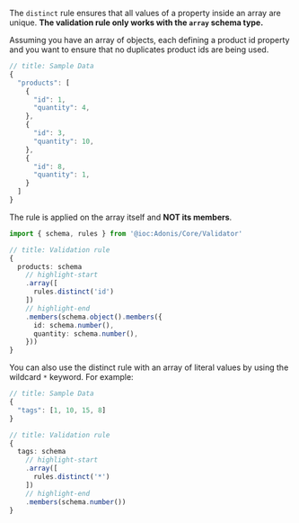The `distinct` rule ensures that all values of a property inside an array are unique. **The validation rule only works with the `array` schema type.**

Assuming you have an array of objects, each defining a product id property and you want to ensure that no duplicates product ids are being used.

```ts
// title: Sample Data
{
  "products": [
    {
      "id": 1,
      "quantity": 4,
    },
    {
      "id": 3,
      "quantity": 10,
    },
    {
      "id": 8,
      "quantity": 1,
    }
  ]
}
```

The rule is applied on the array itself and **NOT its members**.

```ts
import { schema, rules } from '@ioc:Adonis/Core/Validator'

// title: Validation rule
{
  products: schema
    // highlight-start
    .array([
      rules.distinct('id')
    ])
    // highlight-end
    .members(schema.object().members({
      id: schema.number(),
      quantity: schema.number(),
    }))
}
```

You can also use the distinct rule with an array of literal values by using the wildcard `*` keyword. For example:

```ts
// title: Sample Data
{
  "tags": [1, 10, 15, 8]
}
```

```ts
// title: Validation rule
{
  tags: schema
    // highlight-start
    .array([
      rules.distinct('*')
    ])
    // highlight-end
    .members(schema.number())
}
```
